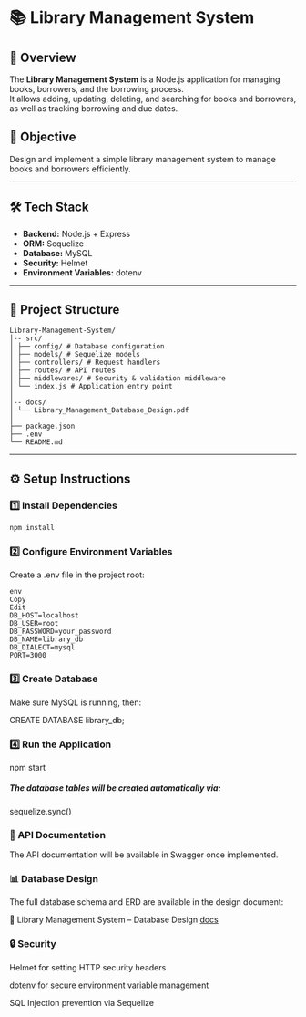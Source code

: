 # 📚 Library Management System

## 📌 Overview
The **Library Management System** is a Node.js application for managing books, borrowers, and the borrowing process.  
It allows adding, updating, deleting, and searching for books and borrowers, as well as tracking borrowing and due dates.

## 🎯 Objective
Design and implement a simple library management system to manage books and borrowers efficiently.

---

## 🛠 Tech Stack
- **Backend:** Node.js + Express
- **ORM:** Sequelize
- **Database:** MySQL
- **Security:** Helmet
- **Environment Variables:** dotenv

---

## 📂 Project Structure
```
Library-Management-System/
│-- src/
│ ├── config/ # Database configuration 
│ ├── models/ # Sequelize models
│ ├── controllers/ # Request handlers
│ ├── routes/ # API routes
│ ├── middlewares/ # Security & validation middleware
│ └── index.js # Application entry point
│
│-- docs/
│ └── Library_Management_Database_Design.pdf
│
├── package.json
├── .env
└── README.md
```
---

## ⚙️ Setup Instructions

### 1️⃣ Install Dependencies
```bash
npm install
```
### 2️⃣ Configure Environment Variables
Create a .env file in the project root:
```
env
Copy
Edit
DB_HOST=localhost
DB_USER=root
DB_PASSWORD=your_password
DB_NAME=library_db
DB_DIALECT=mysql
PORT=3000
```
### 3️⃣ Create Database
Make sure MySQL is running, then:

CREATE DATABASE library_db;

### 4️⃣ Run the Application
npm start


##### The database tables will be created automatically via:
sequelize.sync()

### 📖 API Documentation
The API documentation will be available in Swagger once implemented.

### 📊 Database Design
The full database schema and ERD are available in the design document:

📄 Library Management System – Database Design [docs](Library_Management_Database_Design.pdf)

### 🔒 Security
Helmet for setting HTTP security headers

dotenv for secure environment variable management

SQL Injection prevention via Sequelize
